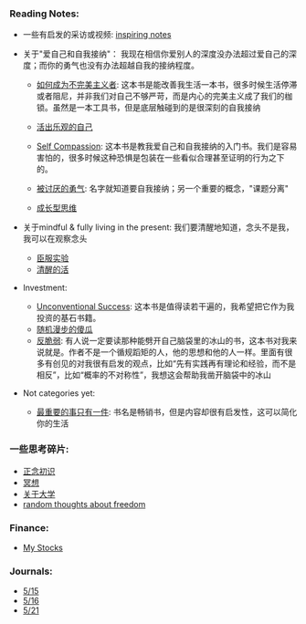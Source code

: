 
### Reading Notes:
* 一些有启发的采访或视频: [inspiring notes](articles/inspirings.md)

* 关于"爱自己和自我接纳"：
    我现在相信你爱别人的深度没办法超过爱自己的深度；而你的勇气也没有办法超越自我的接纳程度。
  * [如何成为不完美主义者](books/imperfectism.md): 这本书是能改善我生活一本书，很多时候生活停滞或者阻尼，并非我们对自己不够严苛，而是内心的完美主义成了我们的枷锁。虽然是一本工具书，但是底层触碰到的是很深刻的自我接纳	
  * [活出乐观的自己](books/learned_optimistism.md)

  * [Self Compassion](): 这本书是教我爱自己和自我接纳的入门书。我们是容易害怕的，很多时候这种恐惧是包装在一些看似合理甚至证明的行为之下的。
  * [被讨厌的勇气](books/courage.md): 名字就知道要自我接纳；另一个重要的概念，"课题分离"
  * [成长型思维]()
	
* 关于mindful & fully living in the present:
我们要清醒地知道，念头不是我，我可以在观察念头
  * [臣服实验]()
  * [清醒的活]()

* Investment:
  * [Unconventional Success](books/unconventional_success.md): 这本书是值得读若干遍的，我希望把它作为我投资的基石书籍。 
  * [随机漫步的傻瓜]()
  * [反脆弱](books/anti_fragile.md): 有人说一定要读那种能劈开自己脑袋里的冰山的书，这本书对我来说就是。作者不是一个循规蹈矩的人，他的思想和他的人一样。里面有很多有创见的对我很有启发的观点，比如“先有实践再有理论和经验，而不是相反”，比如“概率的不对称性”，我想这会帮助我凿开脑袋中的冰山 

* Not categories yet:
  * [最重要的事只有一件](books/the_one_thing.md): 书名是畅销书，但是内容却很有启发性，这可以简化你的生活  
  
### 一些思考碎片:
* [正念初识](articles/mindful_into.md)
* [冥想](articles/lean_and_meditation.md)
* [关于大学](articles/my_college.md)
* [random thoughts about freedom](articles/about_freedom.md) 

### Finance:
* [My Stocks](articles/my_stocks.md)

### Journals:
* [5/15](journals/2022_5_15.md)
* [5/16](journals/2022_5_16.md)
* [5/21](journals/2022_5_21.md)
